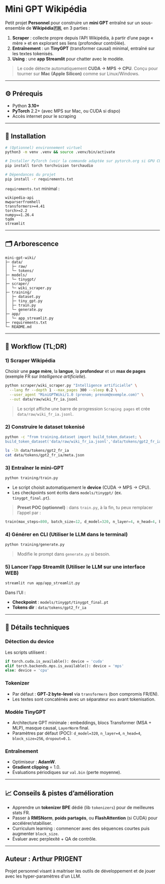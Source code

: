 # Mini GPT Wikipédia

Petit projet **Personnel** pour construire un **mini GPT** entraîné sur un sous-ensemble de **Wikipédia🇫🇷**, en 3 parties :

1. **Scraper** : collecte propre depuis l’API Wikipédia, à partir d’une page « mère » et en explorant ses liens (profondeur contrôlée).
2. **Entraînement** : un **TinyGPT** (transformer causal) minimal, entraîné sur les textes tokenisés.
3. **Using** : une **app Streamlit** pour chatter avec le modèle.

> Le code détecte automatiquement **CUDA → MPS → CPU**. Conçu pour tourner sur **Mac (Apple Silicon)** comme sur Linux/Windows.

---

## ⚙️ Prérequis
- Python **3.10+**
- **PyTorch** 2.2+ (avec MPS sur Mac, ou CUDA si dispo)
- Accès internet pour le scraping

---

## 🚀 Installation

```bash
# (Optionnel) environnement virtuel
python3 -m venv .venv && source .venv/bin/activate

# Installer PyTorch (voir la commande adaptée sur pytorch.org si GPU CUDA)
pip install torch torchvision torchaudio

# Dépendances du projet
pip install -r requirements.txt
```

`requirements.txt` minimal :
```
wikipedia-api
mwparserfromhell
transformers>=4.41
torch>=2.2
numpy==1.26.4
tqdm
streamlit
```

---

## 🗂️ Arborescence
```
mini-gpt-wiki/
├─ data/
│  ├─ raw/                  
│  └─ tokens/               
├─ models/
│  └─ tinygpt/              
├─ scraper/
│  └─ wiki_scraper.py       
├─ training/
│  ├─ dataset.py           
│  ├─ tiny_gpt.py          
│  ├─ train.py               
│  └─ generate.py           
├─ app/
│  └─ app_streamlit.py     
├─ requirements.txt
└─ README.md
```

---

## 🧭 Workflow (TL;DR)

### 1) Scraper Wikipédia
Choisir une **page mère**, la **langue**, la **profondeur** et un **max de pages** (exemple FR sur *Intelligence artificielle*).

```bash
python scraper/wiki_scraper.py "Intelligence artificielle" \
  --lang fr --depth 1 --max_pages 300 --sleep 0.2 \
  --user_agent "MiniGPTWiki/1.0 (prenom; prenom@exemple.com)" \
  --out data/raw/wiki_fr_ia.jsonl
```

> Le script affiche une barre de progression `Scraping pages` et crée `data/raw/wiki_fr_ia.jsonl`.

### 2) Construire le dataset tokenisé

```bash
python -c "from training.dataset import build_token_dataset; \
build_token_dataset('data/raw/wiki_fr_ia.jsonl','data/tokens/gpt2_fr_ia')"

ls -lh data/tokens/gpt2_fr_ia
cat data/tokens/gpt2_fr_ia/meta.json
```

### 3) Entraîner le mini-GPT

```bash
python training/train.py
```

- Le script choisit automatiquement le **device** (CUDA → MPS → CPU).
- Les checkpoints sont écrits dans `models/tinygpt/` (ex. `tinygpt_final.pt`).

> **Preset POC (optionnel)** : dans `train.py`, à la fin, tu peux remplacer l’appel par :
```python
train(max_steps=800, batch_size=12, d_model=320, n_layer=4, n_head=4, block_size=256)
```

### 4) Générer en CLI (Utiliser le LLM dans le terminal)

```bash
python training/generate.py
```

> Modifie le prompt dans `generate.py` si besoin.

### 5) Lancer l’app Streamlit (Utiliser le LLM sur une interface WEB)

```bash
streamlit run app/app_streamlit.py
```
Dans l’UI :
- **Checkpoint** : `models/tinygpt/tinygpt_final.pt`
- **Tokens dir** : `data/tokens/gpt2_fr_ia`

---

## 🧠 Détails techniques

### Détection du device
Les scripts utilisent :
```python
if torch.cuda.is_available(): device = 'cuda'
elif torch.backends.mps.is_available(): device = 'mps'
else: device = 'cpu'
```

### Tokenizer
- Par défaut : **GPT‑2 byte-level** via `transformers` (bon compromis FR/EN).
- Les textes sont concaténés avec un séparateur `eos` avant tokenisation.

### Modèle TinyGPT
- Architecture GPT minimale : embeddings, blocs Transformer (MSA + MLP), masque causal, `LayerNorm` final.
- Paramètres par défaut (POC): `d_model=320`, `n_layer=4`, `n_head=4`, `block_size=256`, `dropout=0.1`.

### Entraînement
- Optimiseur : **AdamW**.
- **Gradient clipping** = 1.0.
- Évaluations périodiques sur `val.bin` (perte moyenne).



---

## 📈 Conseils & pistes d’amélioration
- Apprendre un **tokenizer BPE** dédié (lib `tokenizers`) pour de meilleures stats FR.
- Passer à **RMSNorm**, **poids partagés**, ou **FlashAttention** (si CUDA) pour accélérer/stabiliser.
- Curriculum learning : commencer avec des séquences courtes puis augmenter `block_size`.
- Évaluer avec perplexité + QA de contrôle.



---


## Auteur : Arthur PRIGENT

Projet personnel visant à maitriser les outils de développement et de jouer avec les hyper-paramètres d'un LLM.

